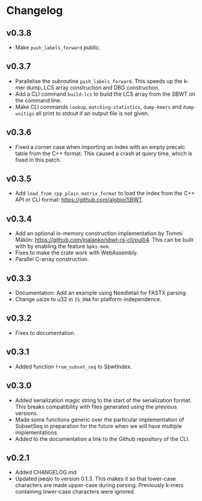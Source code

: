 # Changelog

## v0.3.8

- Make `push_labels_forward` public.

## v0.3.7

- Parallelise the subroutine `push_labels_forward`. This speeds up the k-mer dump, LCS array construction and DBG construction.
- Add a CLI command `build-lcs` to build the LCS array from the SBWT on the command line.
- Make CLI commands `lookup`, `matching-statistics`, `dump-kmers` and `dump-unitigs` all print to stdout if an output file is not given.

## v0.3.6

- Fixed a corner case when importing an index with an empty precalc table from the C++ format. This caused a crash at query time, which is fixed in this patch.


## v0.3.5

- Add `load_from_cpp_plain_matrix_format` to load the index from the C++ API
  or CLI format: https://github.com/algbio/SBWT.

## v0.3.4

- Add an optional in-memory construction implementation by Tommi Mäklin: https://github.com/jnalanko/sbwt-rs-cli/pull/4. This can be built with by enabling the feature `bpks-mem`.
- Fixes to make the crate work with WebAssembly.
- Parallel C-array construction.

## v0.3.3

- Documentation: Add an example using Needletail for FASTX parsing.
- Change usize to u32 in `IS_DNA` for platform-independence.

## v0.3.2

- Fixes to documentation.

## v0.3.1

- Added function `from_subset_seq` to SbwtIndex.

## v0.3.0

- Added serialization magic string to the start of the serialization format. This breaks compatibility with files generated using the previous versions.
- Made some functions generic over the particular implementation of SubsetSeq in preparation for the future when we will have multiple implementations.
- Added to the documentation a link to the Github repository of the CLI.

## v0.2.1

- Added CHANGELOG.md
- Updated jseqio to version 0.1.3. This makes it so that lower-case characters are made upper-case during parsing. Previously k-mers containing lower-case characters were ignored.
